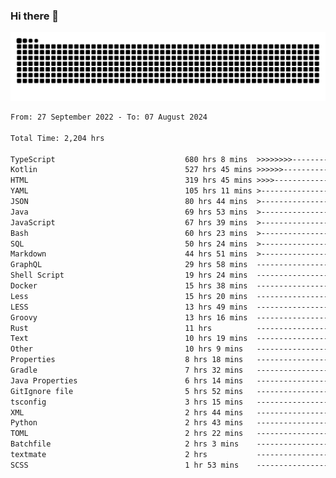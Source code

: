 ### Hi there 👋

<picture>
  <source media="(prefers-color-scheme: dark)" srcset="https://raw.githubusercontent.com/heyline/heyline/output/github-contribution-grid-snake-dark.svg">
  <source media="(prefers-color-scheme: light)" srcset="https://raw.githubusercontent.com/heyline/heyline/output/github-contribution-grid-snake.svg">
  <img alt="github contribution grid snake animation" src="https://raw.githubusercontent.com/heyline/heyline/output/github-contribution-grid-snake.svg">
</picture>

<!--START_SECTION:waka-->

```txt
From: 27 September 2022 - To: 07 August 2024

Total Time: 2,204 hrs

TypeScript                             680 hrs 8 mins  >>>>>>>>-----------------   30.86 %
Kotlin                                 527 hrs 45 mins >>>>>>-------------------   23.95 %
HTML                                   319 hrs 45 mins >>>>---------------------   14.51 %
YAML                                   105 hrs 11 mins >------------------------   04.77 %
JSON                                   80 hrs 44 mins  >------------------------   03.66 %
Java                                   69 hrs 53 mins  >------------------------   03.17 %
JavaScript                             67 hrs 39 mins  >------------------------   03.07 %
Bash                                   60 hrs 23 mins  >------------------------   02.74 %
SQL                                    50 hrs 24 mins  >------------------------   02.29 %
Markdown                               44 hrs 51 mins  >------------------------   02.04 %
GraphQL                                29 hrs 58 mins  -------------------------   01.36 %
Shell Script                           19 hrs 24 mins  -------------------------   00.88 %
Docker                                 15 hrs 38 mins  -------------------------   00.71 %
Less                                   15 hrs 20 mins  -------------------------   00.70 %
LESS                                   13 hrs 49 mins  -------------------------   00.63 %
Groovy                                 13 hrs 16 mins  -------------------------   00.60 %
Rust                                   11 hrs          -------------------------   00.50 %
Text                                   10 hrs 19 mins  -------------------------   00.47 %
Other                                  10 hrs 9 mins   -------------------------   00.46 %
Properties                             8 hrs 18 mins   -------------------------   00.38 %
Gradle                                 7 hrs 32 mins   -------------------------   00.34 %
Java Properties                        6 hrs 14 mins   -------------------------   00.28 %
GitIgnore file                         5 hrs 52 mins   -------------------------   00.27 %
tsconfig                               3 hrs 15 mins   -------------------------   00.15 %
XML                                    2 hrs 44 mins   -------------------------   00.12 %
Python                                 2 hrs 43 mins   -------------------------   00.12 %
TOML                                   2 hrs 22 mins   -------------------------   00.11 %
Batchfile                              2 hrs 3 mins    -------------------------   00.09 %
textmate                               2 hrs           -------------------------   00.09 %
SCSS                                   1 hr 53 mins    -------------------------   00.09 %
```

<!--END_SECTION:waka-->

